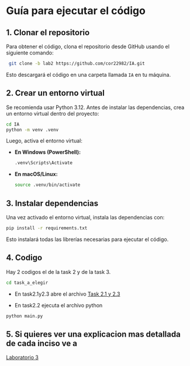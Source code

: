 # Guía para ejecutar el código

## 1. Clonar el repositorio

Para obtener el código, clona el repositorio desde GitHub usando el siguiente comando:

```sh
 git clone -b lab2 https://github.com/cor22982/IA.git
```

Esto descargará el código en una carpeta llamada `IA` en tu máquina.

## 2. Crear un entorno virtual

Se recomienda usar Python 3.12. Antes de instalar las dependencias, crea un entorno virtual dentro del proyecto:

```sh
cd IA
python -m venv .venv
```

Luego, activa el entorno virtual:

- **En Windows (PowerShell):**
  ```sh
  .venv\Scripts\Activate
  ```
- **En macOS/Linux:**
  ```sh
  source .venv/bin/activate
  ```

## 3. Instalar dependencias

Una vez activado el entorno virtual, instala las dependencias con:

```sh
pip install -r requirements.txt
```

Esto instalará todas las librerías necesarias para ejecutar el código.

## 4. Codigo

Hay 2 codigos el de la task 2 y de la task 3. 

```sh
cd task_a_elegir
```
- En task2.1y2.3 abre el archivo
[Task 2.1 y 2.3](\task2.1y2.3\Lab3.ipynb)

- En task2.2 ejecuta el archivo python

```python
python main.py
```
## 5. Si quieres ver una explicacion mas detallada de cada inciso ve a 

[Laboratorio 3](./Laboratorio3.ipynb)